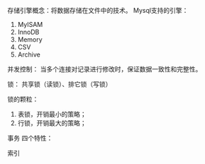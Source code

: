 存储引擎概念：将数据存储在文件中的技术。
Mysql支持的引擎：
1. MyISAM
2. InnoDB
3. Memory
4. CSV
5. Archive

并发控制：
当多个连接对记录进行修改时，保证数据一致性和完整性。

锁：
共享锁（读锁）、排它锁（写锁）

锁的颗粒：
1. 表锁，开销最小的策略；
2. 行锁，开销最大的策略；

事务
四个特性：

索引

